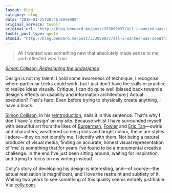 ```yaml
---
layout: blog
category: blog
date: "2010-01-25T20:46:00+0000"
original_service: tumblr
original_url: "http://blog.benward.me/post/353059937/all-i-wanted-was-something-new-that-absolutely"
tumblr_post_type: quote
atomid: "http://blog.benward.me/post/353059937/all-i-wanted-was-something-new-that-absolutely"
---
```

> All I wanted was something new that absolutely made sense to <em>me</em>, and reflected <em>who I am</em>

<cite><a href="http://colly.com/comments/redesigning_the_undesigned/">Simon Collison: Redesigning the undesigned</a></cite>

Design is not my talent. I hold some awareness of technique, I recognise where particular tricks could work, but I just don't have the skills or practice to realize ideas visually. Critique, I can do quite well (biased back toward a design's effects on usability and information architecture.) Actual execution? That's hard. Even before trying to physically create anything, I have a block.

[Simon Collison](http://colly.com), in his [reintroduction](http://colly.com/comments/redesigning_the_undesigned/), nails it in this sentence. That's why I don't have ‘a design’ on my site. Because whilst I have surrounded myself with beautiful art from the likes of [Burgerman](http://jonburgerman.com), [Fowler](http://monsterism.net) and [Eric Tan](http://erictanart.blogspot.com/)—swirls and characters, weathered screen prints and bright colour, these are styles I adore—they do not identify me; I identify with them. Not being a natural producer of visual media, finding an accurate, honest visual representation of ‘me’ is something that for years I've found to be a monumental creative challenge. In the end I've just been sitting around, waiting for inspiration, and trying to focus on my writing instead.

Colly's story of developing his design is interesting, and—of course—the actual realisation is magnificent, and I love the restraint and subtlety of it. Waiting two years to see something of this quality seems entirely justifiable.
Via: [colly.com](http://colly.com/comments/redesigning_the_undesigned/).